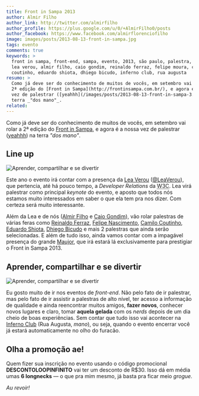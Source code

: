 ```yaml
---
title: Front in Sampa 2013
author: Almir Filho
author_link: http://twitter.com/almirfilho
author_profile: https://plus.google.com/u/0/+AlmirFilho0/posts
author_facebook: https://www.facebook.com/almirflorenciofilho
image: images/posts/2013-08-13-front-in-sampa.jpg
tags: evento
comments: true
keywords: >
  front in sampa, front-end, sampa, evento, 2013, são paulo, palestra, lea,
  lea verou, almir filho, caio gondim, reinaldo ferraz, felipe moura, camilo
  coutinho, eduardo shiota, dhiego bicudo, inferno club, rua augusta
resumo: >
  Como já deve ser do conhecimento de muitos de vocês, em setembro vai rolar a
  2ª edição do [Front in Sampa](http://frontinsampa.com.br/), e agora é a nossa
  vez de palestrar ([yeahhh](/images/posts/2013-08-13-front-in-sampa-3.jpg)) na
  terra _"dos mano"_.
related:
---
```


Como já deve ser do conhecimento de muitos de vocês, em setembro vai rolar a
2ª edição do [Front in Sampa](http://frontinsampa.com.br/), e agora é a nossa
vez de palestrar ([yeahhh](/images/posts/2013-08-13-front-in-sampa-3.jpg)) na
terra _"dos mano"_.

## Line up

![Aprender, compartilhar e se divertir](/images/posts/2013-08-13-front-in-sampa-2.jpg)

Este ano o evento irá contar com a presença da [Lea Verou](http://lea.verou.me/)
([@LeaVerou](https://twitter.com/LeaVerou)), que pertencia, até há pouco tempo,
a _Developer Relations_ da <abbr title="World Wide Web Consortium">W3C</abbr>.
Lea virá palestrar como principal _keynote_ do evento, e aposto que todos nós
estamos muito interessados em saber o que ela tem pra nos dizer.
Com certeza será muito interessante.

Além da Lea e de nós ([Almir Filho](http://twitter.com/almirfilho) e
[Caio Gondim](http://twitter.com/caio_gondim)), vão rolar palestras de várias
feras como [Reinaldo Ferraz](http://twitter.com/reinaldoferraz),
[Felipe Nascimento](http://twitter.com/felipenmoura),
[Camilo Coutinho](http://twitter.com/camilocoutinho),
[Eduardo Shiota](http://twitter.com/shiota),
[Dhiego Bicudo](http://twitter.com/dhidhi) e mais 2 palestras que ainda serão
selecionadas.
E além de tudo isso, ainda vamos contar com a impagável presença do grande
[Maujor](http://twitter.com/maujor), que irá estará lá exclusivamente para
prestigiar o Front in Sampa 2013.

## Aprender, compartilhar e se divertir

![Aprender, compartilhar e se divertir](/images/posts/2013-08-13-front-in-sampa-1.jpg "Aprender, compartilhar e se divertir")

Eu gosto muito de ir nos eventos de _front-end_.
Não pelo fato de ir palestrar, mas pelo fato de ir assistir a palestras de alto
nível, ter acesso a informação de qualidade e ainda reencontrar muitos amigos,
__fazer novos__, conhecer novos lugares e claro, tomar __aquela gelada__ com os
_nerds_ depois de um dia cheio de boas experiências.
Sem contar que tudo isso vai acontecer na
[Inferno Club](http://www.infernoclub.com.br/) (Rua Augusta, _mano_), ou seja,
quando o evento encerrar você já estará automaticamente no olho do furacão.

## Olha a promoção ae!

Quem fizer sua inscrição no evento usando o código promocional
__DESCONTOLOOPINFINITO__ vai ter um desconto de R$30.
Isso dá em média umas __6 longnecks__ — o que pra mim mesmo, já basta pra ficar
meio _grogue_.

_Au revoir!_